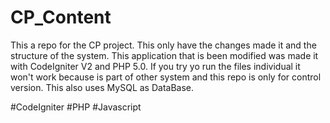 # CP_Content
This a repo for the CP project. This only have the changes made it and the structure of the system.
This application that is been modified was made it with CodeIgniter V2 and PHP 5.0. 
If you try yo run the files individual it won't work because is part of other system and this repo is only for control version. 
This also uses MySQL as DataBase. 

#CodeIgniter #PHP #Javascript 

